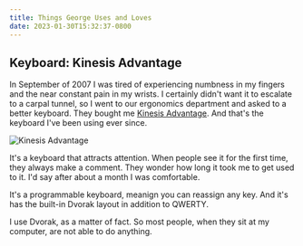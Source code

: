 ```yaml
---
title: Things George Uses and Loves
date: 2023-01-30T15:32:37-0800
---
```

## Keyboard: Kinesis Advantage

In September of 2007 I was tired of experiencing numbness in my fingers and the near constant pain in my wrists. I certainly didn't want it to escalate to a carpal tunnel, so I went to our ergonomics department and asked to a better keyboard. They bought me [Kinesis Advantage](https://a.co/d/i91Rlyy). And that's the keyboard I've been using ever since.

![Kinesis Advantage](kinesis-advantage.png)

It's a keyboard that attracts attention. When people see it for the first time, they always make a comment. They wonder how long it took me to get used to it. I'd say after about a month I was comfortable.

It's a programmable keyboard, meanign you can reassign any key. And it's has the built-in Dvorak layout in addition to QWERTY.

I use Dvorak, as a matter of fact. So most people, when they sit at my computer, are not able to do anything.